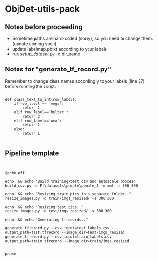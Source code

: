 # ObjDet-utils-pack

## Notes before proceeding
- Sometime paths are hard-coded (sorry), so you need to change them. (update coming soon)
- update labelmap.pbtxt according to your labels
- run _setup_dataset.py_ -d dir_name


## Notes for "generate_tf_record.py"

Remember to change class names accordingly to your labels (line 27) before running the script:

<pre><code>
def class_text_to_int(row_label):
    if row_label == 'mega':
        return 1
    elif row_label=='heltec':
        return 2
    elif row_label=='uva':
        return 1
    else:
        return 1
</code> </pre>

## Pipeline template

<pre><code>

@echo off

echo. && echo "Build training/test csv and autoscale bboxes"
build_csv.py -d F:\datasets\people\people_1 -m xml -s 300 300

echo. && echo "Resizing train pics in a separate folder.."
resize_images.py -d train/imgs_resized/ -s 300 300

echo. && echo "Resizing test pics.."
resize_images.py -d test/imgs_resized/ -s 300 300

echo. && echo "Generating tfrecords.."

generate_tfrecord.py --csv_input=test_labels.csv --output_path=test.tfrecord --image_dir=test/imgs_resized
generate_tfrecord.py --csv_input=train_labels.csv --output_path=train.tfrecord --image_dir=train/imgs_resized


pause

</code> </pre>